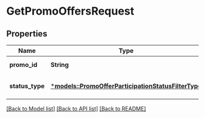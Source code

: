# GetPromoOffersRequest

## Properties
Name | Type | Description | Notes
------------ | ------------- | ------------- | -------------
**promo_id** | **String** | Идентификатор акции. | 
**status_type** | [***models::PromoOfferParticipationStatusFilterType**](PromoOfferParticipationStatusFilterType.md) |  | [optional] [default to None]

[[Back to Model list]](../README.md#documentation-for-models) [[Back to API list]](../README.md#documentation-for-api-endpoints) [[Back to README]](../README.md)


